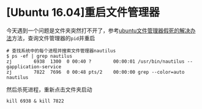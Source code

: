 
# [Ubuntu 16.04]重启文件管理器

今天遇到一个问题是文件夹突然打不开了，参考[ubuntu文件管理器假死的解决办法](https://blog.csdn.net/php_225869/article/details/73204533?utm_source=blogxgwz6)方法，查询文件管理器的`pid`并重启

    # 查找系统中的每个进程并搜索文件管理器nautilus
    $ ps -ef | grep nautilus
    zj        6938  1300  0 00:40 ?        00:00:01 /usr/bin/nautilus --gapplication-service
    zj        7822  7696  0 00:48 pts/2    00:00:00 grep --color=auto nautilus

然后杀死进程，重新点击文件夹启动

    kill 6938 & kill 7822



